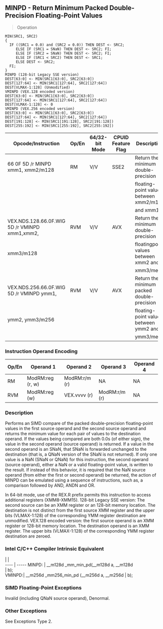 ## MINPD - Return Minimum Packed Double-Precision Floating-Point Values

> Operation

``` slim
MIN(SRC1, SRC2)
{
  IF ((SRC1 = 0.0) and (SRC2 = 0.0)) THEN DEST <- SRC2;
     ELSE IF (SRC1 = SNaN) THEN DEST <- SRC2; FI;
     ELSE IF (SRC2 = SNaN) THEN DEST <- SRC2; FI;
     ELSE IF (SRC1 < SRC2) THEN DEST <- SRC1;
     ELSE DEST <- SRC2;
  FI;
}
MINPD (128-bit Legacy SSE version)
DEST[63:0] <- MIN(SRC1[63:0], SRC2[63:0])
DEST[127:64] <- MIN(SRC1[127:64], SRC2[127:64])
DEST[VLMAX-1:128] (Unmodified)
VMINPD (VEX.128 encoded version)
DEST[63:0] <- MIN(SRC1[63:0], SRC2[63:0])
DEST[127:64] <- MIN(SRC1[127:64], SRC2[127:64])
DEST[VLMAX-1:128] <- 0
VMINPD (VEX.256 encoded version)
DEST[63:0] <- MIN(SRC1[63:0], SRC2[63:0])
DEST[127:64] <- MIN(SRC1[127:64], SRC2[127:64])
DEST[191:128] <- MIN(SRC1[191:128], SRC2[191:128])
DEST[255:192] <- MIN(SRC1[255:192], SRC2[255:192])

```

 Opcode/Instruction                           | Op/En| 64/32-bit Mode| CPUID Feature Flag| Description                               
 ---  | --- | --- | --- | ---
 66 0F 5D /r MINPD xmm1, xmm2/m128            | RM   | V/V           | SSE2              | Return the minimum double-precision       
                                              |      |               |                   | floating-point values between xmm2/m128   
                                              |      |               |                   | and xmm1.                                 
 VEX.NDS.128.66.0F.WIG 5D /r VMINPD xmm1,xmm2,| RVM  | V/V           | AVX               | Return the minimum double-precision       
 xmm3/m128                                    |      |               |                   | floatingpoint values between xmm2 and     
                                              |      |               |                   | xmm3/mem.                                 
 VEX.NDS.256.66.0F.WIG 5D /r VMINPD ymm1,     | RVM  | V/V           | AVX               | Return the minimum packed double-precision
 ymm2, ymm3/m256                              |      |               |                   | floating-point values between ymm2 and    
                                              |      |               |                   | ymm3/mem.                                 

### Instruction Operand Encoding
 Op/En| Operand 1       | Operand 2    | Operand 3    | Operand 4
 ---  | --- | --- | --- | ---
 RM   | ModRM:reg (r, w)| ModRM:r/m (r)| NA           | NA       
 RVM  | ModRM:reg (w)   | VEX.vvvv (r) | ModRM:r/m (r)| NA       

### Description
Performs an SIMD compare of the packed double-precision floating-point values
in the first source operand and the second source operand and returns the minimum
value for each pair of values to the destination operand. If the values being
compared are both 0.0s (of either sign), the value in the second operand (source
operand) is returned. If a value in the second operand is an SNaN, that SNaN
is forwarded unchanged to the destination (that is, a QNaN version of the SNaN
is not returned). If only one value is a NaN (SNaN or QNaN) for this instruction,
the second operand (source operand), either a NaN or a valid floating-point
value, is written to the result. If instead of this behavior, it is required
that the NaN source operand (from either the first or second operand) be returned,
the action of MINPD can be emulated using a sequence of instructions, such as,
a comparison followed by AND, ANDN and OR.

In 64-bit mode, use of the REX.R prefix permits this instruction to access additional
registers (XMM8-XMM15). 128-bit Legacy SSE version: The second source can be
an XMM register or an 128-bit memory location. The destination is not distinct
from the first source XMM register and the upper bits (VLMAX-1:128) of the corresponding
YMM register destination are unmodified. VEX.128 encoded version: the first
source operand is an XMM register or 128-bit memory location. The destination
operand is an XMM register. The upper bits (VLMAX-1:128) of the corresponding
YMM register destination are zeroed.



### Intel C/C++ Compiler Intrinsic Equivalent
   | |  
---- | -----
 MINPD: | __m128d _mm_min_pd(__m128d a, __m128d    
        | b);                                      
 VMINPD:| __m256d _mm256_min_pd (__m256d a, __m256d
        | b);                                      

### SIMD Floating-Point Exceptions
Invalid (including QNaN source operand), Denormal.


### Other Exceptions
See Exceptions Type 2.
